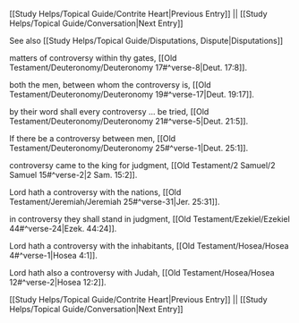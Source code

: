 [[Study Helps/Topical Guide/Contrite Heart|Previous Entry]]  ||  [[Study Helps/Topical Guide/Conversation|Next Entry]]

 See also [[Study Helps/Topical Guide/Disputations, Dispute|Disputations]]

 matters of controversy within thy gates, [[Old Testament/Deuteronomy/Deuteronomy 17#^verse-8|Deut. 17:8]].

 both the men, between whom the controversy is, [[Old Testament/Deuteronomy/Deuteronomy 19#^verse-17|Deut. 19:17]].

 by their word shall every controversy ... be tried, [[Old Testament/Deuteronomy/Deuteronomy 21#^verse-5|Deut. 21:5]].

 If there be a controversy between men, [[Old Testament/Deuteronomy/Deuteronomy 25#^verse-1|Deut. 25:1]].

 controversy came to the king for judgment, [[Old Testament/2 Samuel/2 Samuel 15#^verse-2|2 Sam. 15:2]].

 Lord hath a controversy with the nations, [[Old Testament/Jeremiah/Jeremiah 25#^verse-31|Jer. 25:31]].

 in controversy they shall stand in judgment, [[Old Testament/Ezekiel/Ezekiel 44#^verse-24|Ezek. 44:24]].

 Lord hath a controversy with the inhabitants, [[Old Testament/Hosea/Hosea 4#^verse-1|Hosea 4:1]].

 Lord hath also a controversy with Judah, [[Old Testament/Hosea/Hosea 12#^verse-2|Hosea 12:2]].

[[Study Helps/Topical Guide/Contrite Heart|Previous Entry]]  ||  [[Study Helps/Topical Guide/Conversation|Next Entry]]